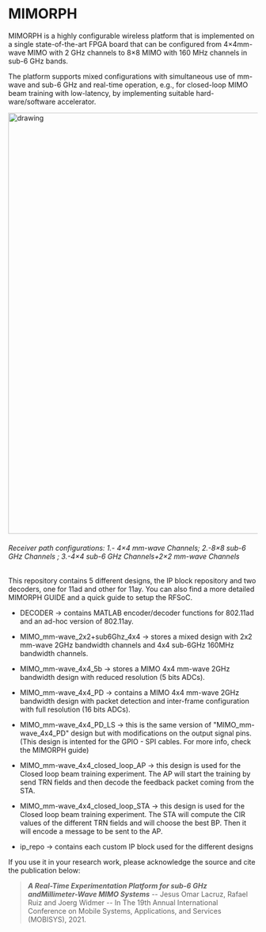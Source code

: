# MIMORPH

MIMORPH is a highly configurable wireless platform that is implemented on a single state-of-the-art FPGA board that can be configured from 4×4mm-wave MIMO with 2 GHz channels to 8×8 MIMO with 160 MHz channels in sub-6 GHz bands. 

The platform supports mixed configurations with simultaneous use of mm-wave and sub-6 GHz and real-time operation, e.g., for closed-loop MIMO beam training with low-latency, by implementing suitable hard-ware/software accelerator.

<img src="https://softwarewng.networks.imdea.org/wp-content/uploads/sites/9/2021/07/mimorhp_arch-1024x196.jpg" alt="drawing" width="850"/>  

###### *Receiver path configurations: 1.- 4×4 mm-wave Channels;  2.-8×8 sub-6 GHz Channels ; 3.-4×4 sub-6 GHz Channels+2×2 mm-wave Channels*  

This repository contains 5 different designs, the IP block repository and two decoders, one for 11ad and other for 11ay. You can also find a more detailed MIMORPH GUIDE and a quick guide to setup the RFSoC.

- DECODER -> contains MATLAB encoder/decoder functions for 802.11ad and an ad-hoc version of 802.11ay.
  
- MIMO_mm-wave_2x2+sub6Ghz_4x4 -> stores a mixed design with 2x2 mm-wave 2GHz bandwidth channels and 4x4 sub-6GHz 160MHz bandwidth channels.
  
- MIMO_mm-wave_4x4_5b -> stores a MIMO 4x4 mm-wave 2GHz bandwidth design with reduced resolution (5 bits ADCs).
  
- MIMO_mm-wave_4x4_PD -> contains a MIMO 4x4 mm-wave 2GHz bandwidth design with packet detection and inter-frame configuration with full resolution (16 bits ADCs).
  
- MIMO_mm-wave_4x4_PD_LS -> this is the same version of "MIMO_mm-wave_4x4_PD" design but with modifications on the output signal pins. (This design is intented for the GPIO - SPI cables. For more info, check the MIMORPH guide)
  
- MIMO_mm-wave_4x4_closed_loop_AP -> this design is used for the Closed loop beam training experiment. The AP will start the training by send TRN fields and then decode the feedback packet coming from the STA.
  
- MIMO_mm-wave_4x4_closed_loop_STA -> this design is used for the Closed loop beam training experiment. The STA will compute the CIR values of the different TRN fields and will choose the best BP. Then it will encode a message to be sent to the AP.
  
- ip_repo -> contains each custom IP block used for the different designs

If you use it in your research work, please acknowledge the source and cite the publication below:  
>***A Real-Time Experimentation Platform for sub-6 GHz andMillimeter-Wave MIMO Systems***
>-- Jesus Omar Lacruz, Rafael Ruiz and Joerg Widmer --
>In The 19th Annual International Conference on Mobile Systems, Applications, and Services (MOBISYS), 2021.
